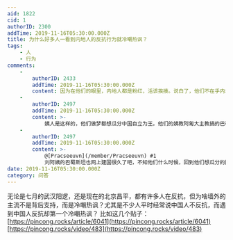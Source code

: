 ```yaml
---
aid: 1822
cid: 1
authorID: 2300
addTime: 2019-11-16T05:30:00.000Z
title: 为什么好多人一看到内地人的反抗行为就冷嘲热讽？
tags:
    - 人
    - 行为
comments:
    -
        authorID: 2433
        addTime: 2019-11-16T05:30:00.000Z
        content: 因为在他们的眼里，内地人都是粉红，活该挨揍。说白了，他们不在乎内地人是否反抗，而只是在乎内地人是否suffer。
    -
        authorID: 2497
        addTime: 2019-11-16T05:30:00.000Z
        content: >-
            姨人是这样的，他们做梦都想瓜分中国自立为王。他们的姨教阿匍大主教搞的巴勒斯坦，也只是在FB建国，推特治国，能力也就只能够网上搞些地域岐视，刷下存在感。像姨葱有个东北人还说东北独立，消灭南人。我就笑了，有本事你倒是独啊，最好早点独，快点独。这个我不单可以代表我，还代表我们公司，我所认识的所有南方人同意东北分裂，早点滚出中国。没文化真可怕，也不看看每年吊车尾，全靠中国财政补助混吃等死。还自豪啥，我们南方人看到我们南方每年财报税收这么多一大笔一大笔拔往东北早私底下早就一肚子气了。一个撒泡尿都能冻结冰鸟不拉屎的地方，谁给勇气和资格他们来仇视我们南方人，真是不自量力。
    -
        authorID: 2497
        addTime: 2019-11-16T05:30:00.000Z
        content: >-
            @[Pracseeuvn](/member/Pracseeuvn) #1
            刘阿姨的巴蜀斯坦也网上建国很久了吧，不知他们什么时候，回到他们想瓜分的国土上开干。
date: 2019-11-16T05:30:00.000Z
category: 问答
---
```


无论是七月的武汉阳逻，还是现在的北京昌平，都有许多人在反抗，但为啥墙外的主流不是背后支持，而是冷嘲热讽？尤其是不少人平时经常说中国人不反抗，而遇到中国人反抗却第一个冷嘲热讽？ 比如这几个贴子： [https://pincong.rocks/article/6041](https://pincong.rocks/article/6041) [https://pincong.rocks/video/483](https://pincong.rocks/video/483)
